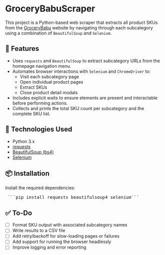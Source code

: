 # GroceryBabuScraper

This project is a Python-based web scraper that extracts all product SKUs from the [GroceryBabu](https://www.grocerybabu.com) website by navigating through each subcategory using a combination of `BeautifulSoup` and `Selenium`.

## 🚀 Features

- Uses `requests` and `BeautifulSoup` to extract subcategory URLs from the homepage navigation menu.
- Automates browser interactions with `Selenium` and `ChromeDriver` to:
  - Visit each subcategory page
  - Open individual product pages
  - Extract SKUs
  - Close product detail modals
- Includes explicit waits to ensure elements are present and interactable before performing actions.
- Collects and prints the total SKU count per subcategory and the complete SKU list.

## 🧰 Technologies Used

- Python 3.x
- [requests](https://pypi.org/project/requests/)
- [BeautifulSoup (bs4)](https://pypi.org/project/beautifulsoup4/)
- [Selenium](https://pypi.org/project/selenium/)

## 📦 Installation

Install the required dependencies:

<pre> ```pip install requests beautifulsoup4 selenium``` </pre>

## ✅ To-Do

- [ ] Format SKU output with associated subcategory names  
- [ ] Write results to a CSV file  
- [ ] Add retry/backoff for slow-loading pages or failures  
- [ ] Add support for running the browser headlessly  
- [ ] Improve logging and error reporting  
